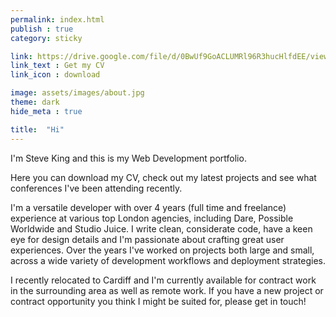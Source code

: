 ```yaml
---
permalink: index.html
publish : true
category: sticky

link: https://drive.google.com/file/d/0BwUf9GoACLUMRl96R3hucHlfdEE/view
link_text : Get my CV
link_icon : download

image: assets/images/about.jpg
theme: dark
hide_meta : true

title:  "Hi"
---
```


I'm Steve King and this is my Web Development portfolio. 

Here you can download my CV, check out my latest projects and see what conferences I've been attending recently.

I'm a versatile developer with over 4 years (full time and freelance) experience at various top London agencies, including Dare, Possible Worldwide and Studio Juice. I write clean, considerate code, have a keen eye for design details and I'm passionate about crafting great user experiences. Over the years I've worked on projects both large and small, across a wide variety of development workflows and deployment strategies.

I recently relocated to Cardiff and I'm currently available for contract work in the surrounding area as well as remote work. If you have a new project or contract opportunity you think I might be suited for, please get in touch!
